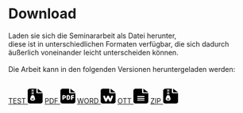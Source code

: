 # Download
Laden sie sich die Seminararbeit als Datei herunter,\
diese ist in unterschiedlichen Formaten verfügbar, die sich dadurch äußerlich voneinander leicht unterscheiden können.
\
\
Die Arbeit kann in den folgenden Versionen heruntergeladen werden:
\
<br>

<a href="/inhalt.md" download="test.md">TEST <img src="/assets/icons/zip.svg" width="30" height="30"></a>
<a href="/assets/download/content.pdf" download="seminararbeit.pdf">PDF <img src="/assets/icons/pdf.svg" width="30" height="30"></a>
<a href="/assets/download/content.docx" download="seminararbeit.docx">WORD <img src="/assets/icons/word.svg" width="30" height="30"></a>
<a href="/assets/download/content.ott" download="seminararbeit.ott">OTT <img src="/assets/icons/ott.svg" width="30" height="30"></a>
<a href="/assets/download/content.zip" download="seminararbeit.zip">ZIP <img src="/assets/icons/zip.svg" width="30" height="30"></a>
